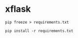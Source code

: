 # xflask

```angular2html
pip freeze > requirements.txt
```

```angular2html
pip install -r requirements.txt
```


